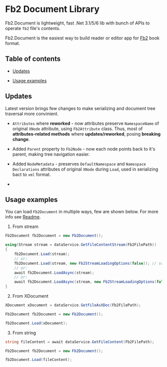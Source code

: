 # Fb2 Document Library

Fb2.Document is lightweight, fast .Net 3.1/5/6 lib with bunch of APIs to operate `fb2` file's contents.

Fb2.Document is the easiest way to build reader or editor app for [Fb2](https://en.wikipedia.org/wiki/FictionBook) book format.  

## Table of contents

* [Updates](#updates)

* [Usage examples](#Usage_examples)

## Updates

Latest version brings few changes to make serializing and document tree traversal more convinient.

* `Attributes` where **reworked** - now attributes preserve `NamespaceName` of original `XNode` attribute, using `Fb2Attribute` class. Thus, most of **attributes-related methods** where **updates/reworked**, posing **breaking change**. 

* Added `Parent` property to `Fb2Node` - now each node points back to it's parent, making tree navigation easier.

* Added `NodeMetadata` - preserves `DefaultNamespace` and `Namespace Declarations` attributes of original `XNode` during `Load`, used in serializing bact to `xml` format.

* 

## Usage examples

You can load `Fb2Document` in multiple ways, few are shown below. For more info see [Readme](https://github.com/Overrided/Fb2.Document).

1) From stream

```csharp
Fb2Document fb2Document = new Fb2Document();

using(Stream stream = dataService.GetFileContentStream(Fb2FilePath))
{
    fb2Document.Load(stream);
    // or:
    fb2Document.Load(stream, new Fb2StreamLoadingOptions(false)); // some options
    // or:
    await fb2Document.LoadAsync(stream);
    // or:
    await fb2Document.LoadAsync(stream, new Fb2StreamLoadingOptions(false)); // options
}
```

2) From XDocument

```csharp
XDocument xDocument = dataService.GetFileAsXDoc(Fb2FilePath);

Fb2Document fb2Document = new Fb2Document();

fb2Document.Load(xDocument);
```

3) From string

```csharp
string fileContent = await dataService.GetFileContent(Fb2FilePath);

Fb2Document fb2Document = new Fb2Document();

fb2Document.Load(fileContent);
```
